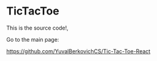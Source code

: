 # TicTacToe

This is the source code!, 

Go to the main page: 

https://github.com/YuvalBerkovichCS/Tic-Tac-Toe-React


